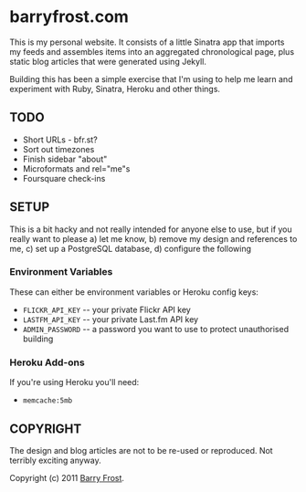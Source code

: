 # barryfrost.com

This is my personal website. It consists of a little Sinatra app that imports my feeds and assembles items into an aggregated chronological page, plus static blog articles that were generated using Jekyll.

Building this has been a simple exercise that I'm using to help me learn and experiment with Ruby, Sinatra, Heroku and other things.

## TODO

- Short URLs - bfr.st?
- Sort out timezones
- Finish sidebar "about"
- Microformats and rel="me"s
- Foursquare check-ins

## SETUP

This is a bit hacky and not really intended for anyone else to use, but if you really want to please a) let me know, b) remove my design and references to me, c) set up a PostgreSQL database, d) configure the following

### Environment Variables

These can either be environment variables or Heroku config keys:

- `FLICKR_API_KEY` -- your private Flickr API key
- `LASTFM_API_KEY` -- your private Last.fm API key
- `ADMIN_PASSWORD` -- a password you want to use to protect unauthorised building

### Heroku Add-ons

If you're using Heroku you'll need:

- `memcache:5mb`

## COPYRIGHT

The design and blog articles are not to be re-used or reproduced. Not terribly exciting anyway.

Copyright (c) 2011 [Barry Frost](http://barryfrost.com).
